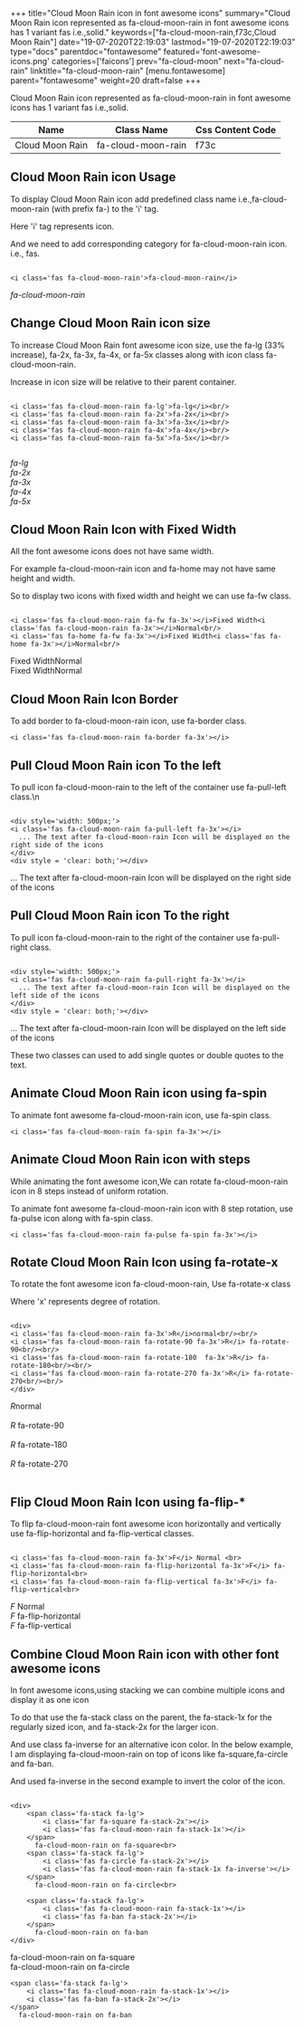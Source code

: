 +++
title="Cloud Moon Rain icon in font awesome icons"
summary="Cloud Moon Rain icon represented as fa-cloud-moon-rain in font awesome icons has 1 variant fas i.e.,solid."
keywords=["fa-cloud-moon-rain,f73c,Cloud Moon Rain"]
date="19-07-2020T22:19:03"
lastmod="19-07-2020T22:19:03"
type="docs"
parentdoc="fontawesome"
featured='font-awesome-icons.png'
categories=['faicons']
prev="fa-cloud-moon"
next="fa-cloud-rain"
linktitle="fa-cloud-moon-rain"
[menu.fontawesome]
parent="fontawesome"
weight=20
draft=false
+++


Cloud Moon Rain icon represented as fa-cloud-moon-rain in font awesome icons has 1 variant fas i.e.,solid.

<div class='table-responsive'><table class='table'><thead><tr><th>Name</th><th>Class Name</th><th>Css Content Code</th></tr></thead><tbody><tr><td>Cloud Moon Rain</td><td>fa-cloud-moon-rain</td><td>f73c</td></tr></tbody></table></div>



## Cloud Moon Rain icon Usage

To display Cloud Moon Rain icon add predefined class name i.e.,fa-cloud-moon-rain (with prefix fa-) to the 'i' tag.

Here 'i' tag represents icon.

And we need to add corresponding category for fa-cloud-moon-rain icon. i.e., fas.


```

<i class='fas fa-cloud-moon-rain'>fa-cloud-moon-rain</i>
```

<i class='fas fa-cloud-moon-rain'>fa-cloud-moon-rain</i>




## Change Cloud Moon Rain icon size
To increase Cloud Moon Rain font awesome icon size, use the fa-lg (33% increase), fa-2x, fa-3x, fa-4x, or fa-5x classes along with icon class fa-cloud-moon-rain.

Increase in icon size will be relative to their parent container. 

```

<i class='fas fa-cloud-moon-rain fa-lg'>fa-lg</i><br/>
<i class='fas fa-cloud-moon-rain fa-2x'>fa-2x</i><br/>
<i class='fas fa-cloud-moon-rain fa-3x'>fa-3x</i><br/>
<i class='fas fa-cloud-moon-rain fa-4x'>fa-4x</i><br/>
<i class='fas fa-cloud-moon-rain fa-5x'>fa-5x</i><br/>
            
```

<i class='fas fa-cloud-moon-rain fa-lg'>fa-lg</i><br/>
<i class='fas fa-cloud-moon-rain fa-2x'>fa-2x</i><br/>
<i class='fas fa-cloud-moon-rain fa-3x'>fa-3x</i><br/>
<i class='fas fa-cloud-moon-rain fa-4x'>fa-4x</i><br/>
<i class='fas fa-cloud-moon-rain fa-5x'>fa-5x</i><br/>
            



## Cloud Moon Rain Icon with Fixed Width 

All the font awesome icons does not have same width.

For example fa-cloud-moon-rain icon and fa-home may not have same height and width.

So to display two icons with fixed width and height we can use fa-fw class.


```

<i class='fas fa-cloud-moon-rain fa-fw fa-3x'></i>Fixed Width<i class='fas fa-cloud-moon-rain fa-3x'></i>Normal<br/>
<i class='fas fa-home fa-fw fa-3x'></i>Fixed Width<i class='fas fa-home fa-3x'></i>Normal<br/>
```

<i class='fas fa-cloud-moon-rain fa-fw fa-3x'></i>Fixed Width<i class='fas fa-cloud-moon-rain fa-3x'></i>Normal<br/>
<i class='fas fa-home fa-fw fa-3x'></i>Fixed Width<i class='fas fa-home fa-3x'></i>Normal<br/>



## Cloud Moon Rain Icon Border 

To add border to fa-cloud-moon-rain icon, use fa-border class.


```
<i class='fas fa-cloud-moon-rain fa-border fa-3x'></i>

```
<i class='fas fa-cloud-moon-rain fa-border fa-3x'></i>





## Pull Cloud Moon Rain icon To the left

To pull icon fa-cloud-moon-rain to the left of the container use fa-pull-left class.\n

```

<div style='width: 500px;'>
<i class='fas fa-cloud-moon-rain fa-pull-left fa-3x'></i>
  ... The text after fa-cloud-moon-rain Icon will be displayed on the right side of the icons
</div>
<div style = 'clear: both;'></div>
```

<div style='width: 500px;'>
<i class='fas fa-cloud-moon-rain fa-pull-left fa-3x'></i>
  ... The text after fa-cloud-moon-rain Icon will be displayed on the right side of the icons
</div>
<div style = 'clear: both;'></div>




## Pull Cloud Moon Rain icon To the right
To pull icon fa-cloud-moon-rain to the right of the container use fa-pull-right class.

```

<div style='width: 500px;'>
<i class='fas fa-cloud-moon-rain fa-pull-right fa-3x'></i>
  ... The text after fa-cloud-moon-rain Icon will be displayed on the left side of the icons
</div>
<div style = 'clear: both;'></div>
```

<div style='width: 500px;'>
<i class='fas fa-cloud-moon-rain fa-pull-right fa-3x'></i>
  ... The text after fa-cloud-moon-rain Icon will be displayed on the left side of the icons
</div>
<div style = 'clear: both;'></div>

These two classes can used to add single quotes or double quotes to the text.


## Animate Cloud Moon Rain icon using fa-spin
To animate font awesome fa-cloud-moon-rain icon, use fa-spin class.

```
<i class='fas fa-cloud-moon-rain fa-spin fa-3x'></i>
```
<i class='fas fa-cloud-moon-rain fa-spin fa-3x'></i>




## Animate Cloud Moon Rain icon with steps
While animating the font awesome icon,We can rotate fa-cloud-moon-rain icon in 8 steps instead of uniform rotation.

To animate font awesome fa-cloud-moon-rain icon with 8 step rotation, use fa-pulse icon along with fa-spin class.


```
<i class='fas fa-cloud-moon-rain fa-pulse fa-spin fa-3x'></i>

```
<i class='fas fa-cloud-moon-rain fa-pulse fa-spin fa-3x'></i>





## Rotate Cloud Moon Rain Icon using fa-rotate-x
To rotate the font awesome icon fa-cloud-moon-rain, Use fa-rotate-x class

Where 'x' represents degree of rotation.


```

<div>
<i class='fas fa-cloud-moon-rain fa-3x'>R</i>normal<br/><br/>
<i class='fas fa-cloud-moon-rain fa-rotate-90 fa-3x'>R</i> fa-rotate-90<br/><br/> 
<i class='fas fa-cloud-moon-rain fa-rotate-180  fa-3x'>R</i> fa-rotate-180<br/><br/> 
<i class='fas fa-cloud-moon-rain fa-rotate-270 fa-3x'>R</i> fa-rotate-270<br/><br/>
</div>
```

<div>
<i class='fas fa-cloud-moon-rain fa-3x'>R</i>normal<br/><br/>
<i class='fas fa-cloud-moon-rain fa-rotate-90 fa-3x'>R</i> fa-rotate-90<br/><br/> 
<i class='fas fa-cloud-moon-rain fa-rotate-180  fa-3x'>R</i> fa-rotate-180<br/><br/> 
<i class='fas fa-cloud-moon-rain fa-rotate-270 fa-3x'>R</i> fa-rotate-270<br/><br/>
</div>




## Flip Cloud Moon Rain Icon using fa-flip-*
To flip fa-cloud-moon-rain font awesome icon horizontally and vertically use fa-flip-horizontal and fa-flip-vertical classes. 

```

<i class='fas fa-cloud-moon-rain fa-3x'>F</i> Normal <br>
<i class='fas fa-cloud-moon-rain fa-flip-horizontal fa-3x'>F</i> fa-flip-horizontal<br>
<i class='fas fa-cloud-moon-rain fa-flip-vertical fa-3x'>F</i> fa-flip-vertical<br>
```

<i class='fas fa-cloud-moon-rain fa-3x'>F</i> Normal <br>
<i class='fas fa-cloud-moon-rain fa-flip-horizontal fa-3x'>F</i> fa-flip-horizontal<br>
<i class='fas fa-cloud-moon-rain fa-flip-vertical fa-3x'>F</i> fa-flip-vertical<br>




## Combine Cloud Moon Rain icon with other font awesome icons
In font awesome icons,using stacking we can combine multiple icons and display it as one icon 

To do that use the fa-stack class on the parent, the fa-stack-1x for the regularly sized icon, and fa-stack-2x for the larger icon.

And use class fa-inverse for an alternative icon color. 
In the below example, I am displaying fa-cloud-moon-rain on top of icons like fa-square,fa-circle and fa-ban.

And used fa-inverse in the second example to invert the color of the icon.

```

<div>
    <span class='fa-stack fa-lg'>
        <i class='far fa-square fa-stack-2x'></i>
        <i class='fas fa-cloud-moon-rain fa-stack-1x'></i>
    </span>
      fa-cloud-moon-rain on fa-square<br>
    <span class='fa-stack fa-lg'>
        <i class='fas fa-circle fa-stack-2x'></i>
        <i class='fas fa-cloud-moon-rain fa-stack-1x fa-inverse'></i>
    </span>
      fa-cloud-moon-rain on fa-circle<br>

    <span class='fa-stack fa-lg'>
        <i class='fas fa-cloud-moon-rain fa-stack-1x'></i>
        <i class='fas fa-ban fa-stack-2x'></i>
    </span>
      fa-cloud-moon-rain on fa-ban
</div>
```

<div>
    <span class='fa-stack fa-lg'>
        <i class='far fa-square fa-stack-2x'></i>
        <i class='fas fa-cloud-moon-rain fa-stack-1x'></i>
    </span>
      fa-cloud-moon-rain on fa-square<br>
    <span class='fa-stack fa-lg'>
        <i class='fas fa-circle fa-stack-2x'></i>
        <i class='fas fa-cloud-moon-rain fa-stack-1x fa-inverse'></i>
    </span>
      fa-cloud-moon-rain on fa-circle<br>

    <span class='fa-stack fa-lg'>
        <i class='fas fa-cloud-moon-rain fa-stack-1x'></i>
        <i class='fas fa-ban fa-stack-2x'></i>
    </span>
      fa-cloud-moon-rain on fa-ban
</div>






